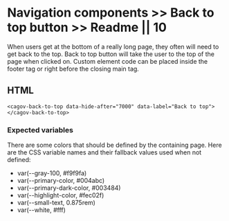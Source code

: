 # Navigation components >> Back to top button >> Readme || 10

When users get at the bottom of a really long page, they often will need to get back to the top. Back to top button will take the user to the top of the page when clicked on. Custom element code can be placed inside the footer tag or right before the closing main tag.

## HTML

```
<cagov-back-to-top data-hide-after="7000" data-label="Back to top">
</cagov-back-to-top>

```

### Expected variables

There are some colors that should be defined by the containing page. Here are the CSS variable names and their fallback values used when not defined:

- var(--gray-100, #f9f9fa)
- var(--primary-color, #004abc)
- var(--primary-dark-color, #003484)
- var(--highlight-color, #fec02f)
- var(--small-text, 0.875rem)
- var(--white, #fff)


